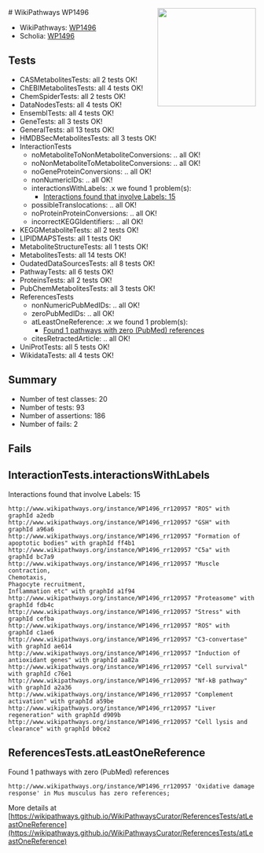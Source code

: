 <img style="float: right; width: 200px" src="https://upload.wikimedia.org/wikipedia/commons/thumb/8/83/Wplogo_with_text_500.png/640px-Wplogo_with_text_500.png" />
# WikiPathways WP1496

* WikiPathways: [WP1496](https://wikipathways.org/pathways/WP1496)
* Scholia: [WP1496](https://scholia.toolforge.org/wikipathways/WP1496)
## Tests
* CASMetabolitesTests: all 2 tests OK!
* ChEBIMetabolitesTests: all 4 tests OK!
* ChemSpiderTests: all 2 tests OK!
* DataNodesTests: all 4 tests OK!
* EnsemblTests: all 4 tests OK!
* GeneTests: all 3 tests OK!
* GeneralTests: all 13 tests OK!
* HMDBSecMetabolitesTests: all 3 tests OK!
* InteractionTests
    * noMetaboliteToNonMetaboliteConversions: .. all OK!
    * noNonMetaboliteToMetaboliteConversions: .. all OK!
    * noGeneProteinConversions: .. all OK!
    * nonNumericIDs: .. all OK!
    * interactionsWithLabels: .x we found 1 problem(s):
        * [Interactions found that involve Labels: 15](#fe97a8bd)
    * possibleTranslocations: .. all OK!
    * noProteinProteinConversions: .. all OK!
    * incorrectKEGGIdentifiers: .. all OK!
* KEGGMetaboliteTests: all 2 tests OK!
* LIPIDMAPSTests: all 1 tests OK!
* MetaboliteStructureTests: all 1 tests OK!
* MetabolitesTests: all 14 tests OK!
* OudatedDataSourcesTests: all 8 tests OK!
* PathwayTests: all 6 tests OK!
* ProteinsTests: all 2 tests OK!
* PubChemMetabolitesTests: all 3 tests OK!
* ReferencesTests
    * nonNumericPubMedIDs: .. all OK!
    * zeroPubMedIDs: .. all OK!
    * atLeastOneReference: .x we found 1 problem(s):
        * [Found 1 pathways with zero (PubMed) references](#d0a459f0)
    * citesRetractedArticle: .. all OK!
* UniProtTests: all 5 tests OK!
* WikidataTests: all 4 tests OK!


## Summary

* Number of test classes: 20
* Number of tests: 93
* Number of assertions: 186
* Number of fails: 2

## Fails

<a name="fe97a8bd" />

## InteractionTests.interactionsWithLabels

Interactions found that involve Labels: 15
```
http://www.wikipathways.org/instance/WP1496_rr120957 "ROS" with graphId a2edb
http://www.wikipathways.org/instance/WP1496_rr120957 "GSH" with graphId a96a6
http://www.wikipathways.org/instance/WP1496_rr120957 "Formation of apoptotic bodies" with graphId ff4b1
http://www.wikipathways.org/instance/WP1496_rr120957 "C5a" with graphId bc7a9
http://www.wikipathways.org/instance/WP1496_rr120957 "Muscle contraction,
Chemotaxis,
Phagocyte recruitment,
Inflammation etc" with graphId a1f94
http://www.wikipathways.org/instance/WP1496_rr120957 "Proteasome" with graphId fdb4c
http://www.wikipathways.org/instance/WP1496_rr120957 "Stress" with graphId cefba
http://www.wikipathways.org/instance/WP1496_rr120957 "ROS" with graphId c1ae6
http://www.wikipathways.org/instance/WP1496_rr120957 "C3-convertase" with graphId ae614
http://www.wikipathways.org/instance/WP1496_rr120957 "Induction of antioxidant genes" with graphId aa82a
http://www.wikipathways.org/instance/WP1496_rr120957 "Cell survival" with graphId c76e1
http://www.wikipathways.org/instance/WP1496_rr120957 "Nf-kB pathway" with graphId a2a36
http://www.wikipathways.org/instance/WP1496_rr120957 "Complement activation" with graphId a59be
http://www.wikipathways.org/instance/WP1496_rr120957 "Liver regeneration" with graphId d909b
http://www.wikipathways.org/instance/WP1496_rr120957 "Cell lysis and clearance" with graphId b0ce2
```

<a name="d0a459f0" />

## ReferencesTests.atLeastOneReference

Found 1 pathways with zero (PubMed) references
```
http://www.wikipathways.org/instance/WP1496_rr120957 'Oxidative damage response' in Mus musculus has zero references; 
```

More details at [https://wikipathways.github.io/WikiPathwaysCurator/ReferencesTests/atLeastOneReference](https://wikipathways.github.io/WikiPathwaysCurator/ReferencesTests/atLeastOneReference)

